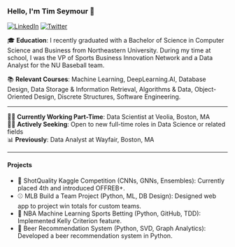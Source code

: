 ### Hello, I'm Tim Seymour 👋 <p align="left">
  <a href="https://www.linkedin.com/in/timseymour42/"><img src="https://img.shields.io/badge/-LinkedIn-blue?style=flat-square&logo=Linkedin&logoColor=white&link=https://www.linkedin.com/in/timseymour42/" alt="LinkedIn"></a>
  <a href="https://twitter.com/timseymour421"><img src="https://img.shields.io/badge/-Twitter-1da1f2?style=flat-square&logo=Twitter&logoColor=white&link=https://twitter.com/timseymour421" alt="Twitter"></a>
</p>

🎓 **Education**: I recently graduated with a Bachelor of Science in Computer Science and Business from Northeastern University. During my time at school, I was the VP of Sports Business Innovation Network and a Data Analyst for the NU Baseball team.

📚 **Relevant Courses**: Machine Learning, DeepLearning.AI, Database Design, Data Storage & Information Retrieval, Algorithms & Data, Object-Oriented Design, Discrete Structures, Software Engineering.

---

👨‍💻 **Currently Working Part-Time**: Data Scientist at Veolia, Boston, MA  
🕵️‍♂️ **Actively Seeking**: Open to new full-time roles in Data Science or related fields  
📊 **Previously**: Data Analyst at Wayfair, Boston, MA

---

#### Projects
- 🏀 ShotQuality Kaggle Competition (CNNs, GNNs, Ensembles): Currently placed 4th and introduced OFFREB+.
- ⚾ MLB Build a Team Project (Python, ML, DB Design): Designed web app to project win totals for custom teams.
- 🏀 NBA Machine Learning Sports Betting (Python, GitHub, TDD): Implemented Kelly Criterion feature.
- 🍺 Beer Recommendation System (Python, SVD, Graph Analytics): Developed a beer recommendation system in Python.
